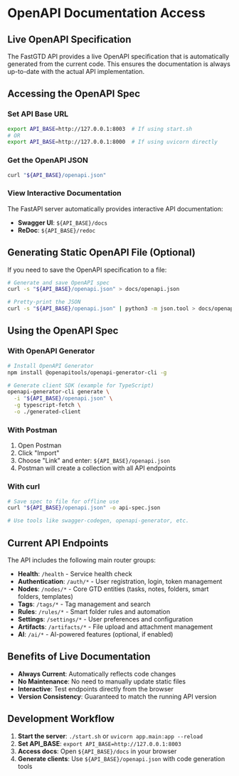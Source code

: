 # OpenAPI Documentation Access

## Live OpenAPI Specification

The FastGTD API provides a live OpenAPI specification that is automatically generated from the current code. This ensures the documentation is always up-to-date with the actual API implementation.

## Accessing the OpenAPI Spec

### Set API Base URL

```bash
export API_BASE=http://127.0.0.1:8003  # If using start.sh
# OR
export API_BASE=http://127.0.0.1:8000  # If using uvicorn directly
```

### Get the OpenAPI JSON

```bash
curl "${API_BASE}/openapi.json"
```

### View Interactive Documentation

The FastAPI server automatically provides interactive API documentation:

- **Swagger UI**: `${API_BASE}/docs`
- **ReDoc**: `${API_BASE}/redoc`

## Generating Static OpenAPI File (Optional)

If you need to save the OpenAPI specification to a file:

```bash
# Generate and save OpenAPI spec
curl -s "${API_BASE}/openapi.json" > docs/openapi.json

# Pretty-print the JSON
curl -s "${API_BASE}/openapi.json" | python3 -m json.tool > docs/openapi.json
```

## Using the OpenAPI Spec

### With OpenAPI Generator

```bash
# Install OpenAPI Generator
npm install @openapitools/openapi-generator-cli -g

# Generate client SDK (example for TypeScript)
openapi-generator-cli generate \
  -i "${API_BASE}/openapi.json" \
  -g typescript-fetch \
  -o ./generated-client
```

### With Postman

1. Open Postman
2. Click "Import"
3. Choose "Link" and enter: `${API_BASE}/openapi.json`
4. Postman will create a collection with all API endpoints

### With curl

```bash
# Save spec to file for offline use
curl "${API_BASE}/openapi.json" -o api-spec.json

# Use tools like swagger-codegen, openapi-generator, etc.
```

## Current API Endpoints

The API includes the following main router groups:

- **Health**: `/health` - Service health check
- **Authentication**: `/auth/*` - User registration, login, token management
- **Nodes**: `/nodes/*` - Core GTD entities (tasks, notes, folders, smart folders, templates)
- **Tags**: `/tags/*` - Tag management and search
- **Rules**: `/rules/*` - Smart folder rules and automation
- **Settings**: `/settings/*` - User preferences and configuration
- **Artifacts**: `/artifacts/*` - File upload and attachment management
- **AI**: `/ai/*` - AI-powered features (optional, if enabled)

## Benefits of Live Documentation

- **Always Current**: Automatically reflects code changes
- **No Maintenance**: No need to manually update static files
- **Interactive**: Test endpoints directly from the browser
- **Version Consistency**: Guaranteed to match the running API version

## Development Workflow

1. **Start the server**: `./start.sh` or `uvicorn app.main:app --reload`
2. **Set API_BASE**: `export API_BASE=http://127.0.0.1:8003`
3. **Access docs**: Open `${API_BASE}/docs` in your browser
4. **Generate clients**: Use `${API_BASE}/openapi.json` with code generation tools
